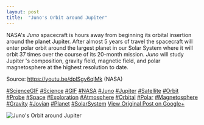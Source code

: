 ```yaml
---
layout: post
title:  "Juno's Orbit around Jupiter"
---
```


NASA's _Juno_ spacecraft is hours away from beginning its orbital insertion around the planet Jupiter. After almost 5 years of travel the spacecraft will enter polar orbit around the largest planet in our Solar System where it will orbit 37 times over the course of its 20-month mission. _Juno_ will study Jupiter 's composition, gravity field, magnetic field, and polar magnetosphere at the highest resolution to date.   
  
Source: <https://youtu.be/dplSgv6qlMk> (NASA)  
  
[#ScienceGIF](https://plus.google.com/s/%23ScienceGIF/posts) [#Science](https://plus.google.com/s/%23Science/posts) [#GIF](https://plus.google.com/s/%23GIF/posts) [#NASA](https://plus.google.com/s/%23NASA/posts) [#Juno](https://plus.google.com/s/%23Juno/posts) [#Jupiter](https://plus.google.com/s/%23Jupiter/posts) [#Satellite](https://plus.google.com/s/%23Satellite/posts) [#Orbit](https://plus.google.com/s/%23Orbit/posts) [#Probe](https://plus.google.com/s/%23Probe/posts) [#Space](https://plus.google.com/s/%23Space/posts) [#Exploration](https://plus.google.com/s/%23Exploration/posts) [#Atmosphere](https://plus.google.com/s/%23Atmosphere/posts) [#Orbital](https://plus.google.com/s/%23Orbital/posts) [#Polar](https://plus.google.com/s/%23Polar/posts) [#Magnetosphere](https://plus.google.com/s/%23Magnetosphere/posts) [#Gravity](https://plus.google.com/s/%23Gravity/posts) [#Jovian](https://plus.google.com/s/%23Jovian/posts) [#Planet](https://plus.google.com/s/%23Planet/posts) [#SolarSystem](https://plus.google.com/s/%23SolarSystem/posts)
[View Original Post on Google+](https://plus.google.com/+ColinSullender/posts/33wsRnqBv2c)

![Juno's Orbit around Jupiter](/assets/img/2016-07-04-Junos-Orbit-around-Jupiter.gif)

